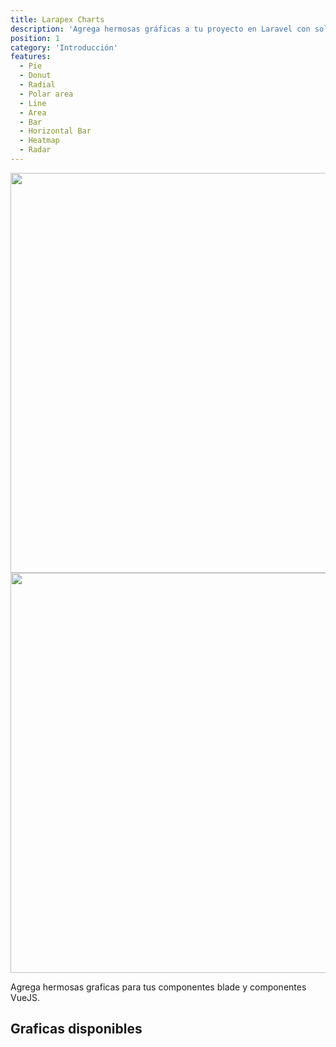 ```yaml
---
title: Larapex Charts
description: 'Agrega hermosas gráficas a tu proyecto en Laravel con solo un facade.'
position: 1
category: 'Introducción'
features:
  - Pie
  - Donut
  - Radial
  - Polar area
  - Line
  - Area
  - Bar
  - Horizontal Bar
  - Heatmap
  - Radar
---
```


<img src="https://banners.beyondco.de/Larapex%20Charts.png?theme=light&packageManager=composer+require&packageName=arielmejiadev%2Flarapex-charts&pattern=current&style=style_1&description=Generate+charts+with+just+one+facade.&md=1&showWatermark=0&fontSize=100px&images=https%3A%2F%2Flaravel.com%2Fimg%2Flogomark.min.svg" class="light-img" width="1280" height="640" alt=""/>

<img src="https://banners.beyondco.de/Larapex%20Charts.png?theme=dark&packageManager=composer+require&packageName=arielmejiadev%2Flarapex-charts&pattern=current&style=style_1&description=Generate+charts+with+just+one+facade.&md=1&showWatermark=0&fontSize=100px&images=https%3A%2F%2Flaravel.com%2Fimg%2Flogomark.min.svg" class="dark-img" width="1280" height="640" alt=""/>

Agrega hermosas graficas para tus componentes blade y componentes VueJS.

<downloads-celebration text="Larapex Charts ya tiene mas de 5,000 descargas."></downloads-celebration>

<cards language="spanish"></cards>

## Graficas disponibles

<list :items="features"></list>
